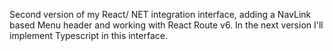 Second version of my React/ NET integration interface, adding a NavLink based Menu header and working with React Route  v6. In the next version I'll implement Typescript in this interface.
